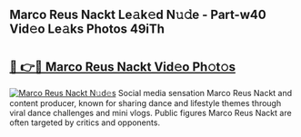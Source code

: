 ## Marco Reus Nackt Le𝚊k𝚎d N𝚞𝚍e - Part-w40 Vid𝚎o Le𝚊ks Photos 49iTh

# <h2><a href="http://fb12w5.evod.top/?m=Marco+Reus+Nackt">🔗 👉🔴 Marco Reus Nackt Vid𝚎o Ph𝚘t𝚘s</a></h2>

[![Marco Reus Nackt N𝚞d𝚎s](https://i.imgur.com/8V9OHl7.gif)](http://fb12w5.evod.top/?m=Marco+Reus+Nackt)
Social media sensation Marco Reus Nackt and content producer, known for sharing dance and lifestyle themes through viral dance challenges and mini vlogs. Public figures Marco Reus Nackt are often targeted by critics and opponents. 
